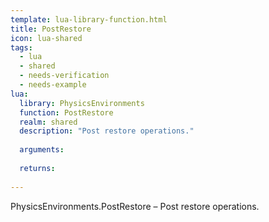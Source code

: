 ```yaml
---
template: lua-library-function.html
title: PostRestore
icon: lua-shared
tags:
  - lua
  - shared
  - needs-verification
  - needs-example
lua:
  library: PhysicsEnvironments
  function: PostRestore
  realm: shared
  description: "Post restore operations."
  
  arguments:
  
  returns:
    
---
```


<div class="lua__search__keywords">
PhysicsEnvironments.PostRestore &#x2013; Post restore operations.
</div>
